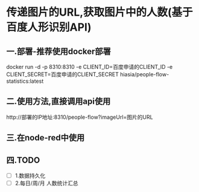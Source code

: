 # 传递图片的URL,获取图片中的人数(基于百度人形识别API)

## 一.部署-推荐使用docker部署
docker run -d -p 8310:8310 -e CLIENT_ID=百度申请的CLIENT_ID -e CLIENT_SECRET=百度申请的CLIENT_SECRET hiasia/people-flow-statistics:latest

## 二.使用方法,直接调用api使用
http://部署的IP地址:8310/people-flow?imageUrl=图片的URL

## 三.在node-red中使用


## 四.TODO
- [ ] 1.数据持久化
- [ ] 2.每日/周/月 人数统计汇总